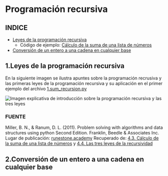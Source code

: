 # Programación recursiva

## INDICE
* [Leyes de la programación recursiva](#1.Leyes-de-la-programación-recursiva)
    - Código de ejemplo: [Cálculo de la suma de una lista de números](https://github.com/gnvidal/Algorithms/blob/e19cce11517559e21fa8a74f094937aa1faf8abd/Recursion/1.sum_recursion.py)
* [Conversión de un entero a una cadena en cualquier base](#2.Conversión-de-un-entero-a-una-cadena-en-cualquier-base)

## 1.Leyes de la programación recursiva

En la siguiente imagen se ilustra apuntes sobre la programación recrusiva y las primeras leyes de la programación recursiva y su aplicación en el primer ejemplo del archivo [1.sum_recursion.py](https://github.com/gnvidal/Algorithms/blob/e19cce11517559e21fa8a74f094937aa1faf8abd/Recursion/1.sum_recursion.py)

![Imagen explicativa de introducción sobre la programación recursiva y las tres leyes](https://github.com/gnvidal/Algorithms/blob/efe6358539dc407b2b1a3536b7067c188228f798/Recursion/images/Recursividad.jpg)

### FUENTE 
Miller, B. N., & Ranum, D. L. (2011). Problem solving with algorithms and data structures using python Second Edition. Franklin, Beedle & Associates Inc. Lugar de publicación: [runestone.academy](https://runestone.academy/runestone/default/user/login) Recuperado de: [4.3. Cálculo de la suma de una lista de números](https://runestone.academy/ns/books/published/pythoned/Recursion/pythondsCalculoDeLaSumaDeUnaListaDeNumeros.html) y [4.4. Las tres leyes de la recursividad](https://runestone.academy/ns/books/published/pythoned/Recursion/LasTresLeyesDeLaRecursividad.html)

## 2.Conversión de un entero a una cadena en cualquier base
